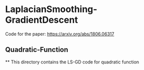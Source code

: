 # LaplacianSmoothing-GradientDescent
Code for the paper: https://arxiv.org/abs/1806.06317

## Quadratic-Function
** This directory contains the LS-GD code for quadratic function
